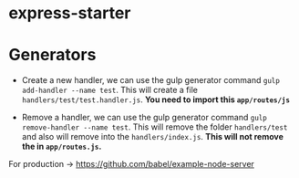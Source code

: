 # express-starter


# Generators

- Create a new handler, we can use the gulp generator command `gulp add-handler --name test`. This will create a file `handlers/test/test.handler.js`. **You need to import this `app/routes/js`**

- Remove a handler, we can use the gulp generator command `gulp remove-handler --name test`. This will remove the folder `handlers/test` and also will remove into the `handlers/index.js`. **This will not remove the in `app/routes.js`.** 

For production -> https://github.com/babel/example-node-server